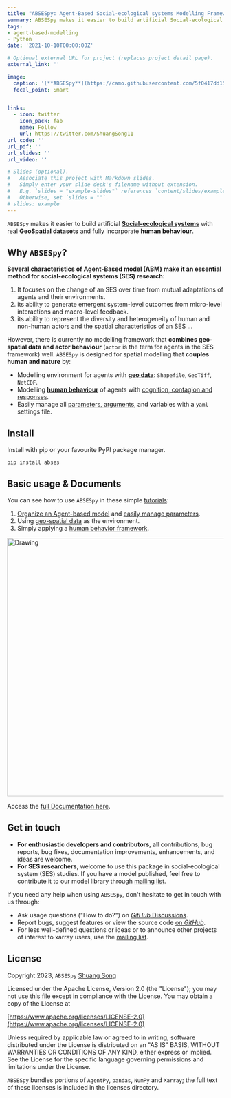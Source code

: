 ```yaml
---
title: "ABSESpy: Agent-Based Social-ecological systems Modelling Framework in Python"
summary: ABSESpy makes it easier to build artificial Social-ecological systems with real GeoSpatial datasets and fully incorporate human behavior.
tags:
- agent-based-modelling
- Python
date: '2021-10-10T00:00:00Z'

# Optional external URL for project (replaces project detail page).
external_link: ''

image:
  caption: '[**ABSESpy**](https://camo.githubusercontent.com/5f0417dd15985e3e8d93fb7ae99f4f8608f556da8db1dfa25120a99a45b301f8/68747470733a2f2f736f6e67736867656f2d706963676f2d313330323034333030372e636f732e61702d6265696a696e672e6d7971636c6f75642e636f6d2f755069632f61627365735f6769746875625f7265706f2e706e67)'
  focal_point: Smart


links:
  - icon: twitter
    icon_pack: fab
    name: Follow
    url: https://twitter.com/ShuangSong11
url_code: ''
url_pdf: ''
url_slides: ''
url_video: ''

# Slides (optional).
#   Associate this project with Markdown slides.
#   Simply enter your slide deck's filename without extension.
#   E.g. `slides = "example-slides"` references `content/slides/example-slides.md`.
#   Otherwise, set `slides = ""`.
# slides: example
---
```

<!-- 
[![license](https://img.shields.io/github/license/songshgeo/absespy)](http://www.apache.org/licenses/) ![downloads](https://img.shields.io/github/downloads/songshgeo/absespy/total) ![codesize](https://img.shields.io/github/languages/code-size/songshgeo/absespy) ![tag](https://img.shields.io/github/v/tag/songshgeo/absespy)
[![github](https://img.shields.io/badge/Website-SongshGeo-brightgreen.svg)](https://cv.songshgeo.com/) ![stars](https://img.shields.io/github/stars/songshgeo/absespy?style=social) [![twitter](https://img.shields.io/twitter/follow/shuangsong11?style=social)](https://twitter.com/shuangsong11) -->

<!-- Language: [English Readme](#) | [简体中文](README_ch) -->

`ABSESpy` makes it easier to build artificial **[Social-ecological systems](https://songshgeo.github.io/ABSESpy/docs/about/)** with real **GeoSpatial datasets** and fully incorporate **human behaviour**.

## Why `ABSESpy`?

**Several characteristics of Agent-Based model (ABM) make it an essential method for social-ecological systems (SES) research:**

1. It focuses on the change of an SES over time from mutual adaptations of agents and their environments.
2. its ability to generate emergent system-level outcomes from micro-level interactions and macro-level feedback.
3. its ability to represent the diversity and heterogeneity of human and non-human actors and the spatial characteristics of an SES ...

However, there is currently no modelling framework that **combines geo-spatial data and actor behaviour** (`actor` is the term for agents in the SES framework) well. `ABSESpy` is designed for spatial modelling that **couples human and nature** by:

- Modelling environment for agents with **[geo data](https://songshgeo.github.io/ABSESpy/tutorial/notebooks/nature/geodata/)**: `Shapefile`, `GeoTiff`, `NetCDF`.
- Modelling **[human behaviour](https://songshgeo.github.io/ABSESpy/tutorial/notebooks/human/CCR_example/)** of agents with [cognition, contagion and responses](https://songshgeo.github.io/ABSESpy/docs/background/#human-behaviour-framework).
- Easily manage all [parameters, arguments](https://songshgeo.github.io/ABSESpy/tutorial/notebooks/parameters/), and variables with a `yaml` settings file.

## Install

Install with pip or your favourite PyPI package manager.
```
pip install abses
```

## Basic usage & Documents

You can see how to use `ABSESpy` in these simple [tutorials](https://songshgeo.github.io/ABSESpy/tutorial/user_guide/):

1. [Organize an Agent-based model](https://songshgeo.github.io/ABSESpy/tutorial/notebooks/model/) and [easily manage parameters](https://songshgeo.github.io/ABSESpy/tutorial/notebooks/parameters/).
2. Using [geo-spatial data](https://songshgeo.github.io/ABSESpy/tutorial/notebooks/nature/geodata/) as the environment.
3. Simply applying a [human behavior framework](https://songshgeo.github.io/ABSESpy/tutorial/notebooks/human/CCR_example/).

<img src="https://songshgeo-picgo-1302043007.cos.ap-beijing.myqcloud.com/uPic/DQg0xJ.jpg" alt="Drawing" style="width: 600px;"/>

Access the [full Documentation here](https://songshgeo.github.io/ABSESpy/).

## Get in touch

- **For enthusiastic developers and contributors**, all contributions, bug reports, bug fixes, documentation improvements, enhancements, and ideas are welcome.
- **For SES researchers**, welcome to use this package in social-ecological system (SES) studies. If you have a model published, feel free to contribute it to our model library through [mailing list](https://groups.google.com/g/absespy).

If you need any help when using `ABSESpy`, don't hesitate to get in touch with us through:

- Ask usage questions ("How to do?") on [_GitHub_ Discussions](https://github.com/SongshGeo/ABSESpy/discussions).
- Report bugs, suggest features or view the source code [on _GitHub_](https://github.com/SongshGeo/ABSESpy/issues).
- For less well-defined questions or ideas or to announce other projects of interest to xarray users, use the [mailing list](https://groups.google.com/g/absespy).

## License

Copyright 2023, `ABSESpy` [Shuang Song](https://cv.songshgeo.com/)

Licensed under the Apache License, Version 2.0 (the "License"); you may not use this file except in compliance with the License. You may obtain a copy of the License at

[https://www.apache.org/licenses/LICENSE-2.0](https://www.apache.org/licenses/LICENSE-2.0)

Unless required by applicable law or agreed to in writing, software distributed under the License is distributed on an "AS IS" BASIS, WITHOUT WARRANTIES OR CONDITIONS OF ANY KIND, either express or implied. See the License for the specific language governing permissions and limitations under the License.

`ABSESpy` bundles portions of `AgentPy`, `pandas`, `NumPy` and `Xarray`; the full text of these licenses is included in the licenses directory.
